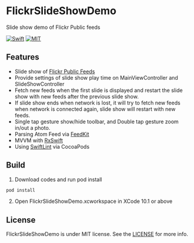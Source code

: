 # FlickrSlideShowDemo

Slide show demo of Flickr Public feeds

[![Swift](https://img.shields.io/badge/Swift-4.2-orange.svg)](https://swift.org)
[![MIT](https://img.shields.io/badge/License-MIT-blue.svg)](https://opensource.org/licenses/MIT)

## Features

* Slide show of [Flickr Public Feeds](https://api.flickr.com/services/feeds/photos_public.gne?tags=landscape,portrait&tagmode=any)
* Provide settings of slide show play time on MainViewController and SlideShowController
* Fetch new feeds when the first slide is displayed and restart the slide show with new feeds after the previous slide show.
* If slide show ends when network is lost, it will try to fetch new feeds when network is connected again, slide show will restart with new feeds.
* Single tap gesture show/hide toolbar, and Double tap gesture zoom in/out a photo.
* Parsing Atom Feed via [FeedKit](https://github.com/nmdias/FeedKit)
* MVVM with [RxSwift](https://github.com/ReactiveX/RxSwift)
* Using [SwiftLint](https://github.com/realm/SwiftLint) via CocoaPods


## Build

1. Download codes and run pod install
```ruby
pod install
```
2. Open FlickrSlideShowDemo.xcworkspace in XCode 10.1 or above

## License

FlickrSlideShowDemo is under MIT license. See the [LICENSE](LICENSE) for more info.
